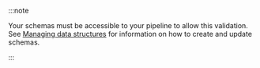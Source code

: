 :::note

Your schemas must be accessible to your pipeline to allow this validation. See [Managing data structures](/docs/data-product-studio/managing-your-data-structures/index.md) for information on how to create and update schemas.

:::